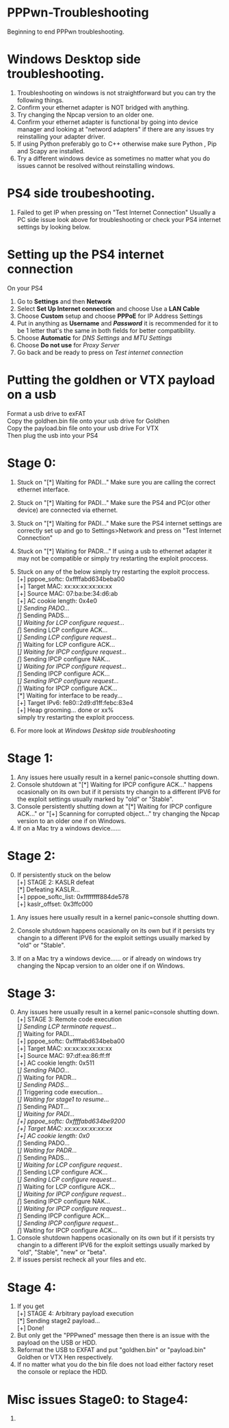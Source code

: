 # PPPwn-Troubleshooting     
Beginning to end PPPwn troubleshooting.    

# Windows Desktop side troubleshooting.     
1. Troubleshooting on windows is not straightforward but you can try the following things.
2. Confirm your ethernet adapter is NOT bridged with anything. 
3. Try changing the Npcap version to an older one.         
4. Confirm your ethernet adapter is functional by going into device manager and looking at "netword adapters" if there are any issues try reinstalling your adapter driver. 
5. If using Python preferably go to C++ otherwise make sure Python , Pip and Scapy are installed.   
6. Try a different windows device as sometimes no matter what you do issues cannot be resolved without reinstalling windows.      
       
# PS4 side troubeshooting.         
1. Failed to get IP when pressing on "Test Internet Connection" Usually a PC side issue look above for troubleshooting or check your PS4 internet settings by looking below.      
           
# Setting up the PS4 internet connection  
On your PS4  
1. Go to **Settings** and then **Network**   
2. Select **Set Up Internet connection** and choose Use a **LAN Cable**  
3. Choose **Custom** setup and choose **PPPoE** for IP Address Settings  
4. Put in anything as **Username** and ***Password*** it is recommended for it to be 1 letter that's the same in both fields for better compatibility.
5. Choose **Automatic** for *DNS Settings* and *MTU Settings*
6. Choose **Do not use** for *Proxy Server*   
7. Go back and be ready to press on *Test internet connection*      
     
# Putting the goldhen or VTX payload on a usb          
Format a usb drive to exFAT               
Copy the goldhen.bin file onto your usb drive  for Goldhen          
Copy the payload.bin file onto your usb drive  For VTX           
Then plug the usb into your PS4              
       

# Stage 0:         
1. Stuck on "[*] Waiting for PADI..." Make sure you are calling the correct ethernet interface.       
2. Stuck on "[*] Waiting for PADI..." Make sure the PS4 and PC(or other device) are connected via ethernet.          
3. Stuck on "[*] Waiting for PADI..." Make sure the PS4 internet settings are correctly set up and go to Settings>Network and press on "Test Internet Connection"     
4. Stuck on "[*] Waiting for PADR..." If using a usb to ethernet adapter it may not be compatible or simply try restarting the exploit proccess.   
5. Stuck on any of the below simply try restarting the exploit proccess.        
[+] pppoe_softc: 0xffffabd634beba00     
[+] Target MAC: xx:xx:xx:xx:xx:xx     
[+] Source MAC: 07:ba:be:34:d6:ab     
[+] AC cookie length: 0x4e0    
[*] Sending PADO...   
[*] Sending PADS...    
[*] Waiting for LCP configure request...    
[*] Sending LCP configure ACK...    
[*] Sending LCP configure request...    
[*] Waiting for LCP configure ACK...    
[*] Waiting for IPCP configure request...      
[*] Sending IPCP configure NAK...    
[*] Waiting for IPCP configure request...     
[*] Sending IPCP configure ACK...      
[*] Sending IPCP configure request...    
[*] Waiting for IPCP configure ACK...      
[*] Waiting for interface to be ready...     
[+] Target IPv6: fe80::2d9:d1ff:febc:83e4    
[+] Heap grooming... done or xx%       
simply try restarting the exploit proccess. 
      
4. For more look at *Windows Desktop side troubleshooting*            
       
	   
# Stage 1:
1. Any issues here usually result in a kernel panic=console shutting down.       
2. Console shutdown at "[*] Waiting for IPCP configure ACK..." happens ocasionally on its own but if it persists try changin to a different IPV6 for the exploit settings usually marked by "old" or "Stable".     
3. Console persistently shutting down at "[*] Waiting for IPCP configure ACK..." or "[+] Scanning for corrupted object..." try changing the Npcap version to an older one if on Windows.      
4. If on a Mac try a windows device......    
      

# Stage 2:     
0. If persistently stuck on the below  
[+] STAGE 2: KASLR defeat      
[*] Defeating KASLR...     
[+] pppoe_softc_list: 0xffffffff884de578    
[+] kaslr_offset: 0x3ffc000      
      
1. Any issues here usually result in a kernel panic=console shutting down.       
2. Console shutdown happens ocasionally on its own but if it persists try changin to a different IPV6 for the exploit settings usually marked by "old" or "Stable".     
3. If on a Mac try a windows device......    or if already on windows try changing the Npcap version to an older one if on Windows.       
       

# Stage 3:             
0. Any issues here usually result in a kernel panic=console shutting down.        
[+] STAGE 3: Remote code execution    
[*] Sending LCP terminate request...    
[*] Waiting for PADI...    
[+] pppoe_softc: 0xffffabd634beba00    
[+] Target MAC: xx:xx:xx:xx:xx:xx      
[+] Source MAC: 97:df:ea:86:ff:ff    
[+] AC cookie length: 0x511    
[*] Sending PADO...    
[*] Waiting for PADR...     
[*] Sending PADS...     
[*] Triggering code execution...     
[*] Waiting for stage1 to resume...      
[*] Sending PADT...     
[*] Waiting for PADI...        
[+] pppoe_softc: 0xffffabd634be9200      
[+] Target MAC: xx:xx:xx:xx:xx:xx     
[+] AC cookie length: 0x0      
[*] Sending PADO...     
[*] Waiting for PADR...      
[*] Sending PADS...     
[*] Waiting for LCP configure request..     
[*] Sending LCP configure ACK...     
[*] Sending LCP configure request...     
[*] Waiting for LCP configure ACK...     
[*] Waiting for IPCP configure request...     
[*] Sending IPCP configure NAK...         
[*] Waiting for IPCP configure request...          
[*] Sending IPCP configure ACK...     
[*] Sending IPCP configure request...      
[*] Waiting for IPCP configure ACK...            
1. Console shutdown happens ocasionally on its own but if it persists try changin to a different IPV6 for the exploit settings usually marked by "old", "Stable", "new" or "beta".      
2. If issues persist recheck all your files and etc.         

# Stage 4:   
1. If you get     
[+] STAGE 4: Arbitrary payload execution    
[*] Sending stage2 payload...     
[+] Done!      
2. But only get the "PPPwned" message then there is an issue with the payload on the USB or HDD.      
3. Reformat the USB to EXFAT and put "goldhen.bin" or "payload.bin" Goldhen or VTX Hen respectively.        
4. If no matter what you do the bin file does not load either factory reset the console or replace the HDD.    
      
# Misc issues Stage0: to Stage4:    
1.   

